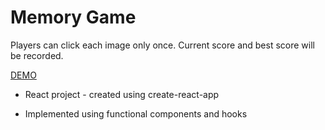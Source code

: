 # Memory Game

Players can click each image only once.
Current score and best score will be recorded.

[DEMO](https://zhna123.github.io/memory-card/)

* React project - created using create-react-app

* Implemented using functional components and hooks



